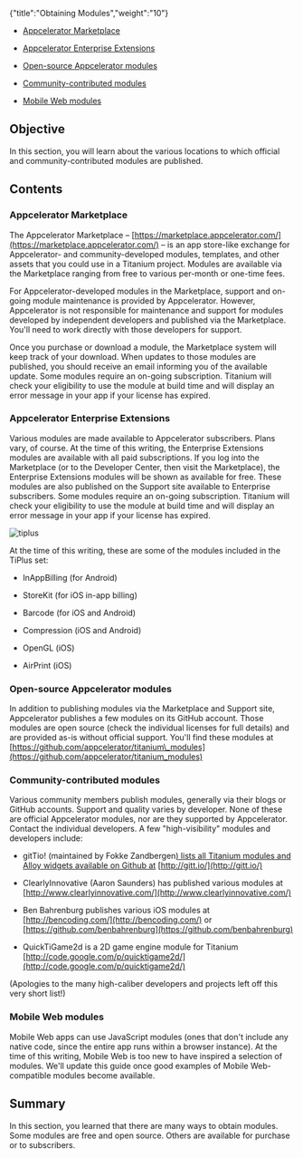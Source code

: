 {"title":"Obtaining Modules","weight":"10"}

* [Appcelerator Marketplace](#appcelerator-marketplace)

* [Appcelerator Enterprise Extensions](#appcelerator-enterprise-extensions)

* [Open-source Appcelerator modules](#open-source-appcelerator-modules)

* [Community-contributed modules](#community-contributed-modules)

* [Mobile Web modules](#mobile-web-modules)

## Objective

In this section, you will learn about the various locations to which official and community-contributed modules are published.

## Contents

### Appcelerator Marketplace

The Appcelerator Marketplace – [https://marketplace.appcelerator.com/](https://marketplace.appcelerator.com/) – is an app store-like exchange for Appcelerator- and community-developed modules, templates, and other assets that you could use in a Titanium project. Modules are available via the Marketplace ranging from free to various per-month or one-time fees.

For Appcelerator-developed modules in the Marketplace, support and on-going module maintenance is provided by Appcelerator. However, Appcelerator is not responsible for maintenance and support for modules developed by independent developers and published via the Marketplace. You'll need to work directly with those developers for support.

Once you purchase or download a module, the Marketplace system will keep track of your download. When updates to those modules are published, you should receive an email informing you of the available update. Some modules require an on-going subscription. Titanium will check your eligibility to use the module at build time and will display an error message in your app if your license has expired.

### Appcelerator Enterprise Extensions

Various modules are made available to Appcelerator subscribers. Plans vary, of course. At the time of this writing, the Enterprise Extensions modules are available with all paid subscriptions. If you log into the Marketplace (or to the Developer Center, then visit the Marketplace), the Enterprise Extensions modules will be shown as available for free. These modules are also published on the Support site available to Enterprise subscribers. Some modules require an on-going subscription. Titanium will check your eligibility to use the module at build time and will display an error message in your app if your license has expired.

![tiplus](/Images/appc/download/attachments/30082370/tiplus.png)

At the time of this writing, these are some of the modules included in the TiPlus set:

* InAppBilling (for Android)

* StoreKit (for iOS in-app billing)

* Barcode (for iOS and Android)

* Compression (iOS and Android)

* OpenGL (iOS)

* AirPrint (iOS)

### Open-source Appcelerator modules

In addition to publishing modules via the Marketplace and Support site, Appcelerator publishes a few modules on its GitHub account. Those modules are open source (check the individual licenses for full details) and are provided as-is without official support. You'll find these modules at [https://github.com/appcelerator/titanium\_modules](https://github.com/appcelerator/titanium_modules)

### Community-contributed modules

Various community members publish modules, generally via their blogs or GitHub accounts. Support and quality varies by developer. None of these are official Appcelerator modules, nor are they supported by Appcelerator. Contact the individual developers. A few "high-visibility" modules and developers include:

* gitTio! (maintained by Fokke Zandbergen[) lists all Titanium modules and Alloy widgets available on Github at](http://fokkezb.nl/) [http://gitt.io/](http://gitt.io/)

* ClearlyInnovative (Aaron Saunders) has published various modules at [http://www.clearlyinnovative.com/](http://www.clearlyinnovative.com/)

* Ben Bahrenburg publishes various iOS modules at [http://bencoding.com/](http://bencoding.com/) or [https://github.com/benbahrenburg](https://github.com/benbahrenburg)

* QuickTiGame2d is a 2D game engine module for Titanium [http://code.google.com/p/quicktigame2d/](http://code.google.com/p/quicktigame2d/)

(Apologies to the many high-caliber developers and projects left off this very short list!)

### Mobile Web modules

Mobile Web apps can use JavaScript modules (ones that don't include any native code, since the entire app runs within a browser instance). At the time of this writing, Mobile Web is too new to have inspired a selection of modules. We'll update this guide once good examples of Mobile Web-compatible modules become available.

## Summary

In this section, you learned that there are many ways to obtain modules. Some modules are free and open source. Others are available for purchase or to subscribers.
